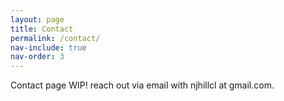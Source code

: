 ```yaml
---
layout: page
title: Contact
permalink: /contact/
nav-include: true
nav-order: 3
---
```

Contact page WIP! reach out via email with njhillcl at gmail.com.